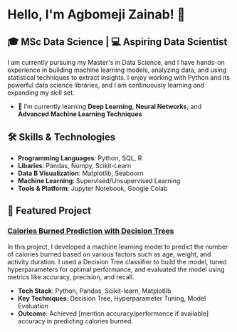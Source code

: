 # Hello, I'm Agbomeji Zainab! 👋

## 🎓 MSc Data Science | 💻 Aspiring Data Scientist

I am currently pursuing my Master's in Data Science, and I have hands-on experience in building machine learning models, analyzing data, and using statistical techniques to extract insights. I enjoy working with Python and its powerful data science libraries, and I am continuously learning and expanding my skill set.

- 🌱 I’m currently learning **Deep Learning**, **Neural Networks**, and **Advanced Machine Learning Techniques**

## 🛠️ Skills & Technologies
- **Programming Languages**: Python, SQL, R
- **Libaries**: Pandas, Numpy, Scikit-Learn
- **Data B Visualization**: Matplotlib, Seaboorn
- **Machine Learning**: Supervised/Unsupervised Learning
- **Tools & Platform**: Jupyter Notebook, Google Colab


## 🌟 Featured Project

### [Calories Burned Prediction with Decision Trees](https://github.com/Agbomeji-Zainab/GMET-Project)
In this project, I developed a machine learning model to predict the number of calories burned based on various factors such as age, weight, and activity duration. I used a Decision Tree classifier to build the model, tuned hyperparameters for optimal performance, and evaluated the model using metrics like accuracy, precision, and recall.

- **Tech Stack**: Python, Pandas, Scikit-learn, Matplotlib
- **Key Techniques**: Decision Tree, Hyperparameter Tuning, Model Evaluation
- **Outcome**: Achieved [mention accuracy/performance if available] accuracy in predicting calories burned.


